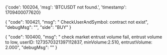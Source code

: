 {'code': 100204, 'msg': 'BTCUSDT not found.', 'timestamp': 1709400077620}

{
    "code": 100421,
    "msg": " CheckUserAndSymbol: contract not exist",
    "debugMsg": "",
    "side": "BUY"
}

{
    "code": 100400,
    "msg": " check market entrust volume fail, entrust volume to low, userID: 1273570321397112837, minVolume:2.510, entrustVolume: 2.000",
    "debugMsg": ""
}